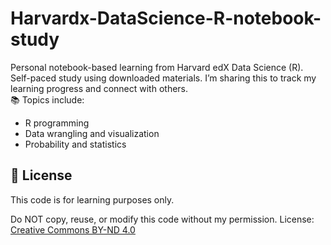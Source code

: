 # Harvardx-DataScience-R-notebook-study
Personal notebook-based learning from Harvard edX Data Science (R). Self-paced study using downloaded materials.
 I’m sharing this to track my learning progress and connect with others.  
📚 Topics include:
- R programming
- Data wrangling and visualization
- Probability and statistics


## 📛 License

This code is for learning purposes only.

Do NOT copy, reuse, or modify this code without my permission.
License: [Creative Commons BY-ND 4.0](http://creativecommons.org/licenses/by-nd/4.0/)

